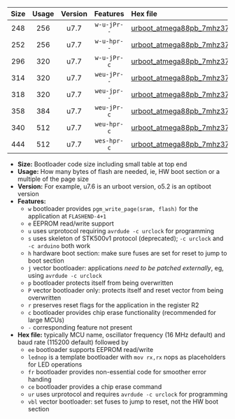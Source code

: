 |Size|Usage|Version|Features|Hex file|
|:-:|:-:|:-:|:-:|:--|
|248|256|u7.7|`w-u-jPr--`|[urboot_atmega88pb_7mhz3728_115200bps_lednop_ur_vbl.hex](https://raw.githubusercontent.com/stefanrueger/urboot.hex/main/mcus/atmega88pb/fcpu_7mhz3728/115200_bps/urboot_atmega88pb_7mhz3728_115200bps_lednop_ur_vbl.hex)|
|252|256|u7.7|`w-u-hpr--`|[urboot_atmega88pb_7mhz3728_115200bps_lednop_fr_ur.hex](https://raw.githubusercontent.com/stefanrueger/urboot.hex/main/mcus/atmega88pb/fcpu_7mhz3728/115200_bps/urboot_atmega88pb_7mhz3728_115200bps_lednop_fr_ur.hex)|
|296|320|u7.7|`w-u-jPr-c`|[urboot_atmega88pb_7mhz3728_115200bps_lednop_fr_ce_ur_vbl.hex](https://raw.githubusercontent.com/stefanrueger/urboot.hex/main/mcus/atmega88pb/fcpu_7mhz3728/115200_bps/urboot_atmega88pb_7mhz3728_115200bps_lednop_fr_ce_ur_vbl.hex)|
|314|320|u7.7|`weu-jPr--`|[urboot_atmega88pb_7mhz3728_115200bps_ee_lednop_ur_vbl.hex](https://raw.githubusercontent.com/stefanrueger/urboot.hex/main/mcus/atmega88pb/fcpu_7mhz3728/115200_bps/urboot_atmega88pb_7mhz3728_115200bps_ee_lednop_ur_vbl.hex)|
|318|320|u7.7|`weu-jpr--`|[urboot_atmega88pb_7mhz3728_115200bps_ee_lednop_fr_ur_vbl.hex](https://raw.githubusercontent.com/stefanrueger/urboot.hex/main/mcus/atmega88pb/fcpu_7mhz3728/115200_bps/urboot_atmega88pb_7mhz3728_115200bps_ee_lednop_fr_ur_vbl.hex)|
|358|384|u7.7|`weu-jPr-c`|[urboot_atmega88pb_7mhz3728_115200bps_ee_lednop_fr_ce_ur_vbl.hex](https://raw.githubusercontent.com/stefanrueger/urboot.hex/main/mcus/atmega88pb/fcpu_7mhz3728/115200_bps/urboot_atmega88pb_7mhz3728_115200bps_ee_lednop_fr_ce_ur_vbl.hex)|
|340|512|u7.7|`weu-hpr-c`|[urboot_atmega88pb_7mhz3728_115200bps_ee_lednop_fr_ce_ur.hex](https://raw.githubusercontent.com/stefanrueger/urboot.hex/main/mcus/atmega88pb/fcpu_7mhz3728/115200_bps/urboot_atmega88pb_7mhz3728_115200bps_ee_lednop_fr_ce_ur.hex)|
|444|512|u7.7|`wes-hpr-c`|[urboot_atmega88pb_7mhz3728_115200bps_ee_lednop_fr_ce.hex](https://raw.githubusercontent.com/stefanrueger/urboot.hex/main/mcus/atmega88pb/fcpu_7mhz3728/115200_bps/urboot_atmega88pb_7mhz3728_115200bps_ee_lednop_fr_ce.hex)|

- **Size:** Bootloader code size including small table at top end
- **Usage:** How many bytes of flash are needed, ie, HW boot section or a multiple of the page size
- **Version:** For example, u7.6 is an urboot version, o5.2 is an optiboot version
- **Features:**
  + `w` bootloader provides `pgm_write_page(sram, flash)` for the application at `FLASHEND-4+1`
  + `e` EEPROM read/write support
  + `u` uses urprotocol requiring `avrdude -c urclock` for programming
  + `s` uses skeleton of STK500v1 protocol (deprecated); `-c urclock` and `-c arduino` both work
  + `h` hardware boot section: make sure fuses are set for reset to jump to boot section
  + `j` vector bootloader: applications *need to be patched externally*, eg, using `avrdude -c urclock`
  + `p` bootloader protects itself from being overwritten
  + `P` vector bootloader only: protects itself and reset vector from being overwritten
  + `r` preserves reset flags for the application in the register R2
  + `c` bootloader provides chip erase functionality (recommended for large MCUs)
  + `-` corresponding feature not present
- **Hex file:** typically MCU name, oscillator frequency (16 MHz default) and baud rate (115200 default) followed by
  + `ee` bootloader supports EEPROM read/write
  + `lednop` is a template bootloader with `mov rx,rx` nops as placeholders for LED operations
  + `fr` bootloader provides non-essential code for smoother error handing
  + `ce` bootloader provides a chip erase command
  + `ur` uses urprotocol and requires `avrdude -c urclock` for programming
  + `vbl` vector bootloader: set fuses to jump to reset, not the HW boot section
